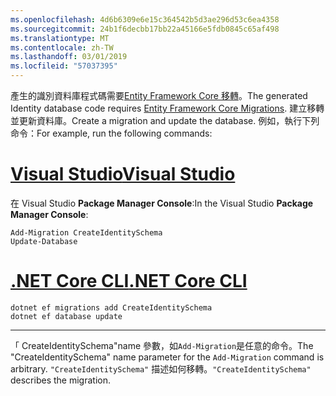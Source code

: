 ```yaml
---
ms.openlocfilehash: 4d6b6309e6e15c364542b5d3ae296d53c6ea4358
ms.sourcegitcommit: 24b1f6decbb17bb22a45166e5fdb0845c65af498
ms.translationtype: MT
ms.contentlocale: zh-TW
ms.lasthandoff: 03/01/2019
ms.locfileid: "57037395"
---
```

<span data-ttu-id="787f0-101">產生的識別資料庫程式碼需要[Entity Framework Core 移轉](/ef/core/managing-schemas/migrations/)。</span><span class="sxs-lookup"><span data-stu-id="787f0-101">The generated Identity database code requires [Entity Framework Core Migrations](/ef/core/managing-schemas/migrations/).</span></span> <span data-ttu-id="787f0-102">建立移轉並更新資料庫。</span><span class="sxs-lookup"><span data-stu-id="787f0-102">Create a migration and update the database.</span></span> <span data-ttu-id="787f0-103">例如，執行下列命令：</span><span class="sxs-lookup"><span data-stu-id="787f0-103">For example, run the following commands:</span></span>

# <a name="visual-studiotabvisual-studio"></a>[<span data-ttu-id="787f0-104">Visual Studio</span><span class="sxs-lookup"><span data-stu-id="787f0-104">Visual Studio</span></span>](#tab/visual-studio)

<span data-ttu-id="787f0-105">在 Visual Studio **Package Manager Console**:</span><span class="sxs-lookup"><span data-stu-id="787f0-105">In the Visual Studio **Package Manager Console**:</span></span>

```PMC
Add-Migration CreateIdentitySchema
Update-Database
```

# <a name="net-core-clitabnetcore-cli"></a>[<span data-ttu-id="787f0-106">.NET Core CLI</span><span class="sxs-lookup"><span data-stu-id="787f0-106">.NET Core CLI</span></span>](#tab/netcore-cli)

```cli
dotnet ef migrations add CreateIdentitySchema
dotnet ef database update
```

------

<span data-ttu-id="787f0-107">「 CreateIdentitySchema"name 參數，如`Add-Migration`是任意的命令。</span><span class="sxs-lookup"><span data-stu-id="787f0-107">The "CreateIdentitySchema" name parameter for the `Add-Migration` command is arbitrary.</span></span> <span data-ttu-id="787f0-108">`"CreateIdentitySchema"` 描述如何移轉。</span><span class="sxs-lookup"><span data-stu-id="787f0-108">`"CreateIdentitySchema"` describes the migration.</span></span>
